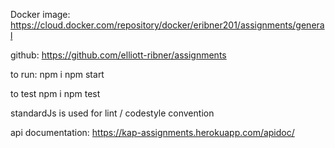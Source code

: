 Docker image: https://cloud.docker.com/repository/docker/eribner201/assignments/general

github: https://github.com/elliott-ribner/assignments

to run:
npm i
npm start

to test
npm i
npm test

standardJs is used for lint / codestyle convention

api documentation: https://kap-assignments.herokuapp.com/apidoc/